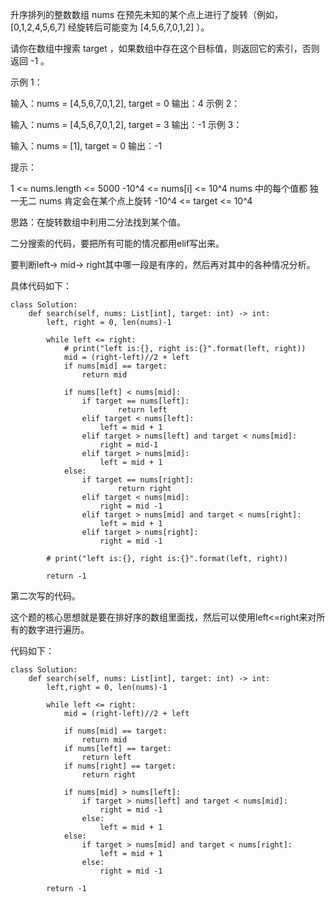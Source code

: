 升序排列的整数数组 nums 在预先未知的某个点上进行了旋转（例如， [0,1,2,4,5,6,7] 经旋转后可能变为 [4,5,6,7,0,1,2] ）。

请你在数组中搜索 target ，如果数组中存在这个目标值，则返回它的索引，否则返回 -1 。

 

示例 1：

输入：nums = [4,5,6,7,0,1,2], target = 0
输出：4
示例 2：

输入：nums = [4,5,6,7,0,1,2], target = 3
输出：-1
示例 3：

输入：nums = [1], target = 0
输出：-1
 

提示：

1 <= nums.length <= 5000
-10^4 <= nums[i] <= 10^4
nums 中的每个值都 独一无二
nums 肯定会在某个点上旋转
-10^4 <= target <= 10^4



思路：在旋转数组中利用二分法找到某个值。

二分搜索的代码，要把所有可能的情况都用elif写出来。

要判断left-> mid-> right其中哪一段是有序的，然后再对其中的各种情况分析。

具体代码如下：
```
class Solution:
    def search(self, nums: List[int], target: int) -> int:
        left, right = 0, len(nums)-1

        while left <= right:
            # print("left is:{}, right is:{}".format(left, right))
            mid = (right-left)//2 + left
            if nums[mid] == target:
                return mid

            if nums[left] < nums[mid]:
                if target == nums[left]:
                        return left
                elif target < nums[left]:
                    left = mid + 1
                elif target > nums[left] and target < nums[mid]:
                    right = mid-1
                elif target > nums[mid]:
                    left = mid + 1
            else:
                if target == nums[right]:
                        return right
                elif target < nums[mid]:
                    right = mid -1
                elif target > nums[mid] and target < nums[right]:
                    left = mid + 1
                elif target > nums[right]:
                    right = mid -1

        # print("left is:{}, right is:{}".format(left, right))
            
        return -1

```



第二次写的代码。

这个题的核心思想就是要在排好序的数组里面找，然后可以使用left<=right来对所有的数字进行遍历。


代码如下：
```
class Solution:
    def search(self, nums: List[int], target: int) -> int:
        left,right = 0, len(nums)-1

        while left <= right:
            mid = (right-left)//2 + left

            if nums[mid] == target:
                return mid
            if nums[left] == target:
                return left
            if nums[right] == target:
                return right
            
            if nums[mid] > nums[left]:
                if target > nums[left] and target < nums[mid]:
                    right = mid -1
                else:
                    left = mid + 1
            else:
                if target > nums[mid] and target < nums[right]:
                    left = mid + 1
                else:
                    right = mid -1
        
        return -1

```